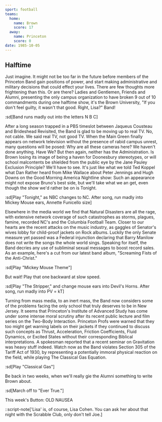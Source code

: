 ```yaml
---
sport: football
teams:
  home:
    name: Brown
    score: 17
  away:
    name: Princeton
    score: 0
date: 1985-10-05
---
```


## Halftime

Just imagine. It might not be too far in the future before members of the Princeton Band gain positions of power, and start making administrative and military decisions that could effect your lives. There are few thoughts more frightening than this. Or are there? Ladies and Gentlemen, Friends and Alumni, presenting the only campus organization to have broken 9 out of 10 commandments during one halftime show, it's the Brown University, "If you don't feel guilty, it wasn't that good. Right, Lisa?" Band!

:sd[Band runs madly out into the letters N B C]

After a long season trapped in a PBS timeslot between Jaqueus Cousteau and Brideshead Revisited, the Band is glad to be moving up to real TV. No, not cable. We said real TV, not good TV. When the Main Green finally appears on network television without the presence of rabid campus unrest, many questions will be posed: Why are all these cameras here? We haven't done anything. Have We? But then again, neither has the Administration. Is Brown losing its image of being a haven for Doonesbury stereotypes, or will school malcontents be shielded from the public eye by the Jane Pauley Exclusion Principle? We'll have to see. It's just like what we told Ted Koppel what Dan Rather heard from Mike Wallace about Peter Jennings and Hugh Downs on the Good Morning America Nightline show: Such an appearance might not expose Bruno's best side, but we'll take what we an get, even though the show we'd rather be on is Tonight.

:sd[Play "Tonight," as NBC changes to NC. After song, run madly into Mickey Mouse ears, Annette Funicello size]

Elsewhere in the media world we find that Natural Disasters are all the rage, with extensive network coverage of such catastrophes as storms, plagues, famine, recorded NC's and the Columbia Football Team. Closer to our hearts are the recent attacks on the music industry, as gaggles of Senator's wives lobby for child-proof jackets on Rock albums. Luckily the only Senate measure yet passed was a Federal injunction declaring that Barry Manilow does not write the songs the whole world sings. Speaking for itself, the Band decries any use of subliminal sexual messages to boost record sales. As an example, here's a cut from our latest band album, "Screaming Fists of the Anti-Christ."

:sd[Play "Mickey Mouse Theme"]

But wait! Play that one backward at slow speed.

:sd[Play "The Stripper," and change mouse ears into Devil's Horns. After song, run madly into PV = kT]

Turning from mass media, to an inert mass, the Band now considers some of the problems facing the only school that truly deserves to be in New Jersey. It seems that Princeton's Institute of Advanced Study has come under some intense moral scrutiny after its recent public lecture and film series on the Two-Body Interaction. Princeton Profs were warned that they too might get warning labels on their jackets if they continued to discuss such concepts as Thrust, Acceleration, Friction Coefficients, Fluid Dynamics, or Excited States without their corresponding Biblical interpretations. A spokesman reported that a recent seminar on Gravitation was heavy stuff indeed. Watch now as the Band violates Section 305 of the Tariff Act of 1930, by representing a potentially immoral physical reaction on the field, while playing The Classical Gas Equation.

:sd[Play "Classical Gas"]

Be back in two weeks, when we'll really gie the Alumni something to write Brown about.

:sd[March off to "Ever True."]

This week's Button: OLD NAUSEA

::script-note['Lisa' is, of course, Lisa Cohen. You can ask her about that night with the Scrabble Club, only don't tell Joe.]

